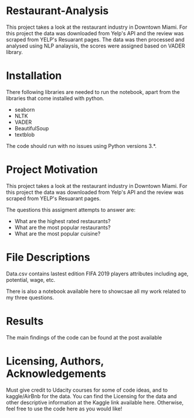 # Restaurant-Analysis
This project takes a look at the restaurant industry in Downtown Miami. For this project the data was downloaded from Yelp's API and the review was scraped from YELP's Resuarant pages. 
The data was then processed and analysed using NLP analaysis, the scores were assigned based on VADER library. 

# Installation
There following libraries are needed to run the notebook, apart from the libraries that come installed with python.

- seaborn 
- NLTK 
- VADER 
- BeautifulSoup
- textblob

The code should run with no issues using Python versions 3.*.

# Project Motivation
This project takes a look at the restaurant industry in Downtown Miami. For this project the data was downloaded from Yelp's API and the review was scraped from YELP's Resuarant pages. 


The questions this assigment attempts to answer are: 

- What are the highest rated restaurants?
- What are the most popular restaurants?
- What are the most popular cuisine?

# File Descriptions
Data.csv contains lastest edition FIFA 2019 players attributes including age, potential, wage, etc.

There is also a notebook available here to showcsae all my work related to my three questions.

# Results
The main findings of the code can be found at the post available

# Licensing, Authors, Acknowledgements
Must give credit to Udacity courses for some of code ideas, and to kaggle/AirBnb for the data. You can find the Licensing for the data and other descriptive information at the Kaggle link available here. Otherwise, feel free to use the code here as you would like!
